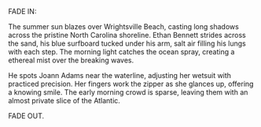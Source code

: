 FADE IN:

The summer sun blazes over Wrightsville Beach, casting long shadows across the pristine North Carolina shoreline. Ethan Bennett strides across the sand, his blue surfboard tucked under his arm, salt air filling his lungs with each step. The morning light catches the ocean spray, creating a ethereal mist over the breaking waves.

He spots Joann Adams near the waterline, adjusting her wetsuit with practiced precision. Her fingers work the zipper as she glances up, offering a knowing smile. The early morning crowd is sparse, leaving them with an almost private slice of the Atlantic.

FADE OUT.